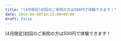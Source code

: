 ```yaml
---
title: "[4月限定]初回のご来院の方は500円で体験できます！"
date: 2019-04-08T10:23:09+09:00
draft: false
---
```


[4月限定]初回のご来院の方は500円で体験できます！